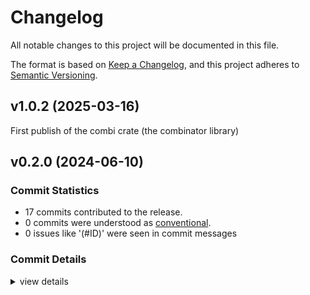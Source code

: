 # Changelog

All notable changes to this project will be documented in this file.

The format is based on [Keep a Changelog](https://keepachangelog.com/en/1.0.0/),
and this project adheres to [Semantic Versioning](https://semver.org/spec/v2.0.0.html).

## v1.0.2 (2025-03-16)
First publish of the combi crate (the combinator library)


## v0.2.0 (2024-06-10)

### Commit Statistics

<csr-read-only-do-not-edit/>

 - 17 commits contributed to the release.
 - 0 commits were understood as [conventional](https://www.conventionalcommits.org).
 - 0 issues like '(#ID)' were seen in commit messages

### Commit Details

<csr-read-only-do-not-edit/>

<details><summary>view details</summary>

 * **Uncategorized**
    - Merge pull request #21 from OliverKillane/enh/logical-plan ([`07f2273`](https://github.com/OliverKillane/emDB/commit/07f2273088700cfc15e0767a727399824491544d))
    - Added new linting for combi, added joins, groupby operators ([`d390ec5`](https://github.com/OliverKillane/emDB/commit/d390ec55c9bc4260dd019f7d6afa7239c2ef72ee))
    - Simplified table access ([`3b402ce`](https://github.com/OliverKillane/emDB/commit/3b402ce5676d15108bb880c02e07982c4adb40dc))
    - Moved to using context abraction instead of query keys, changed modification order for operator order ([`dbdc970`](https://github.com/OliverKillane/emDB/commit/dbdc970e0049d0e9bcd34ab1cc7fa0e038221eda))
    - Fixed bug with cycle in type graph, added type graph to planviz,  and added cargo lockfile ([`bf842bf`](https://github.com/OliverKillane/emDB/commit/bf842bf03464386a7942d8760fa27031af2d7941))
    - Refactoring and writeup ([`eeadb40`](https://github.com/OliverKillane/emDB/commit/eeadb406f2704ece151ecfbf7ea99fb1a761c096))
    - Feature improvement to enumitem for module imports, and first (poor detail) graph output code ([`1f37256`](https://github.com/OliverKillane/emDB/commit/1f37256d7c9a4a4582b714299d65d770a36a3940))
    - Completed first version of enumtrait ([`c9b89eb`](https://github.com/OliverKillane/emDB/commit/c9b89ebe5e65ee15c1d59fb985916810bbc01877))
    - Moved enumtrait to use combi ([`eea4dce`](https://github.com/OliverKillane/emDB/commit/eea4dce55b48ce2f08b7d42689678e101978e10b))
    - Added take operator, fixed missing discards and operator edges ([`3490c07`](https://github.com/OliverKillane/emDB/commit/3490c07bb2b87d16024cd69ee14a753501ad0631))
    - Merge pull request #17 from OliverKillane/enh/interim-report ([`08fdb65`](https://github.com/OliverKillane/emDB/commit/08fdb65b6d5aef69048681858d0b9d57e88e7946))
    - Added report template ([`5cbf047`](https://github.com/OliverKillane/emDB/commit/5cbf047aa27618cf3e150229aecfa48a436ef49a))
    - Merge pull request #15 from OliverKillane/enh/combi ([`bbd4c58`](https://github.com/OliverKillane/emDB/commit/bbd4c5809f71a5fbc6bbc841ef4a67bcf3bb2320))
    - Combi based parser complete ([`a117868`](https://github.com/OliverKillane/emDB/commit/a1178680e3b82140e9740350bf6a3640e09faa21))
    - V1 combi ready ([`331021b`](https://github.com/OliverKillane/emDB/commit/331021b0ce3feafeb2abf9e8aa6e30196e16a3c2))
    - Combi now has all basic token parsers, and  recovery ([`4ff22aa`](https://github.com/OliverKillane/emDB/commit/4ff22aa0cdac4cde854d640782883f7d8691414c))
    - Improved combinator library for next iteration of parst/combi ([`15fbdb9`](https://github.com/OliverKillane/emDB/commit/15fbdb9f82542e54b977cae07622506cb3ffd212))
</details>

